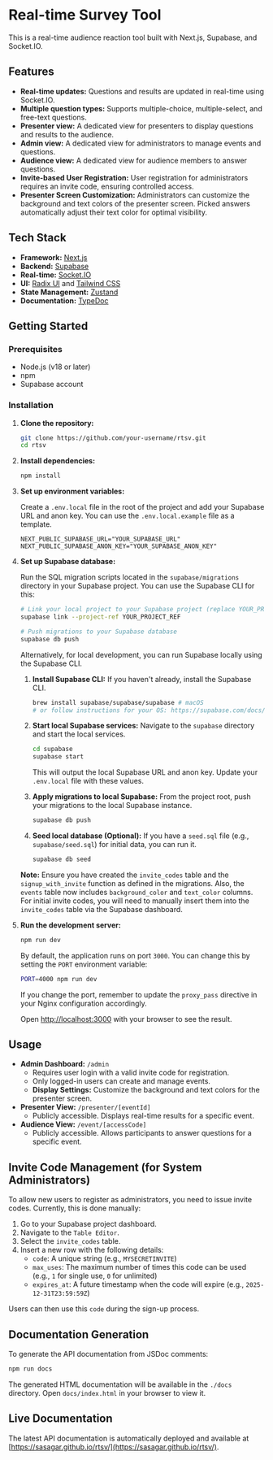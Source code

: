 # Real-time Survey Tool

This is a real-time audience reaction tool built with Next.js, Supabase, and Socket.IO.

## Features

- **Real-time updates:** Questions and results are updated in real-time using Socket.IO.
- **Multiple question types:** Supports multiple-choice, multiple-select, and free-text questions.
- **Presenter view:** A dedicated view for presenters to display questions and results to the audience.
- **Admin view:** A dedicated view for administrators to manage events and questions.
- **Audience view:** A dedicated view for audience members to answer questions.
- **Invite-based User Registration:** User registration for administrators requires an invite code, ensuring controlled access.
- **Presenter Screen Customization:** Administrators can customize the background and text colors of the presenter screen. Picked answers automatically adjust their text color for optimal visibility.

## Tech Stack

- **Framework:** [Next.js](https://nextjs.org/)
- **Backend:** [Supabase](https://supabase.io/)
- **Real-time:** [Socket.IO](https://socket.io/)
- **UI:** [Radix UI](https://www.radix-ui.com/) and [Tailwind CSS](https://tailwindcss.com/)
- **State Management:** [Zustand](https://zustand-demo.pmnd.rs/)
- **Documentation:** [TypeDoc](https://typedoc.org/)

## Getting Started

### Prerequisites

- Node.js (v18 or later)
- npm
- Supabase account

### Installation

1. **Clone the repository:**

   ```bash
   git clone https://github.com/your-username/rtsv.git
   cd rtsv
   ```

2. **Install dependencies:**

   ```bash
   npm install
   ```

3. **Set up environment variables:**

   Create a `.env.local` file in the root of the project and add your Supabase URL and anon key. You can use the `.env.local.example` file as a template.

   ```
   NEXT_PUBLIC_SUPABASE_URL="YOUR_SUPABASE_URL"
   NEXT_PUBLIC_SUPABASE_ANON_KEY="YOUR_SUPABASE_ANON_KEY"
   ```

4. **Set up Supabase database:**

   Run the SQL migration scripts located in the `supabase/migrations` directory in your Supabase project. You can use the Supabase CLI for this:

   ```bash
   # Link your local project to your Supabase project (replace YOUR_PROJECT_REF)
   supabase link --project-ref YOUR_PROJECT_REF

   # Push migrations to your Supabase database
   supabase db push
   ```

   Alternatively, for local development, you can run Supabase locally using the Supabase CLI.

   1.  **Install Supabase CLI:**
       If you haven't already, install the Supabase CLI.
       ```bash
       brew install supabase/supabase/supabase # macOS
       # or follow instructions for your OS: https://supabase.com/docs/guides/cli/getting-started#install-the-cli
       ```

   2.  **Start local Supabase services:**
       Navigate to the `supabase` directory and start the local services.
       ```bash
       cd supabase
       supabase start
       ```
       This will output the local Supabase URL and anon key. Update your `.env.local` file with these values.

   3.  **Apply migrations to local Supabase:**
       From the project root, push your migrations to the local Supabase instance.
       ```bash
       supabase db push
       ```

   4.  **Seed local database (Optional):**
       If you have a `seed.sql` file (e.g., `supabase/seed.sql`) for initial data, you can run it.
       ```bash
       supabase db seed
       ```

   **Note:** Ensure you have created the `invite_codes` table and the `signup_with_invite` function as defined in the migrations. Also, the `events` table now includes `background_color` and `text_color` columns. For initial invite codes, you will need to manually insert them into the `invite_codes` table via the Supabase dashboard.

5. **Run the development server:**

   ```bash
   npm run dev
   ```

   By default, the application runs on port `3000`. You can change this by setting the `PORT` environment variable:
   ```bash
   PORT=4000 npm run dev
   ```
   If you change the port, remember to update the `proxy_pass` directive in your Nginx configuration accordingly.

   Open [http://localhost:3000](http://localhost:3000) with your browser to see the result.

## Usage

- **Admin Dashboard:** `/admin`
  - Requires user login with a valid invite code for registration.
  - Only logged-in users can create and manage events.
  - **Display Settings:** Customize the background and text colors for the presenter screen.
- **Presenter View:** `/presenter/[eventId]`
  - Publicly accessible. Displays real-time results for a specific event.
- **Audience View:** `/event/[accessCode]`
  - Publicly accessible. Allows participants to answer questions for a specific event.

## Invite Code Management (for System Administrators)

To allow new users to register as administrators, you need to issue invite codes. Currently, this is done manually:

1.  Go to your Supabase project dashboard.
2.  Navigate to the `Table Editor`.
3.  Select the `invite_codes` table.
4.  Insert a new row with the following details:
    - `code`: A unique string (e.g., `MYSECRETINVITE`)
    - `max_uses`: The maximum number of times this code can be used (e.g., `1` for single use, `0` for unlimited)
    - `expires_at`: A future timestamp when the code will expire (e.g., `2025-12-31T23:59:59Z`)

Users can then use this `code` during the sign-up process.

## Documentation Generation

To generate the API documentation from JSDoc comments:

```bash
npm run docs
```

The generated HTML documentation will be available in the `./docs` directory. Open `docs/index.html` in your browser to view it.

## Live Documentation

The latest API documentation is automatically deployed and available at [https://sasagar.github.io/rtsv/](https://sasagar.github.io/rtsv/).

